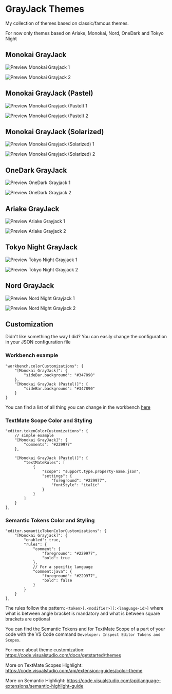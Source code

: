 # GrayJack Themes

My collection of themes based on classic/famous themes.

For now only themes based on Ariake, Monokai, Nord, OneDark and Tokyo Night

## Monokai GrayJack

![Preview Monokai Grayjack 1](https://raw.githubusercontent.com/GrayJack/monokai-grayjack-vscode/master/preview-welcome-monokai.png)

![Preview Monokai Grayjack 2](https://raw.githubusercontent.com/GrayJack/monokai-grayjack-vscode/master/preview-code-monokai.png)

## Monokai GrayJack (Pastel)

![Preview Monokai Grayjack (Pastel) 1](https://raw.githubusercontent.com/GrayJack/monokai-grayjack-vscode/master/preview-welcome-monokaipastel.png)

![Preview Monokai Grayjack (Pastel) 2](https://raw.githubusercontent.com/GrayJack/monokai-grayjack-vscode/master/preview-code-monokaipastel.png)

## Monokai GrayJack (Solarized)

![Preview Monokai Grayjack (Solarized) 1](https://raw.githubusercontent.com/GrayJack/monokai-grayjack-vscode/master/preview-welcome-monokaisolarized.png)

![Preview Monokai Grayjack (Solarized) 2](https://raw.githubusercontent.com/GrayJack/monokai-grayjack-vscode/master/preview-code-monokaisolarized.png)

## OneDark GrayJack

![Preview OneDark Grayjack 1](https://raw.githubusercontent.com/GrayJack/monokai-grayjack-vscode/master/preview-welcome-onedark.png)

![Preview OneDark Grayjack 2](https://raw.githubusercontent.com/GrayJack/monokai-grayjack-vscode/master/preview-code-onedark.png)

## Ariake GrayJack

![Preview Ariake Grayjack 1](https://raw.githubusercontent.com/GrayJack/monokai-grayjack-vscode/master/preview-welcome-ariake.png)

![Preview Ariake Grayjack 2](https://raw.githubusercontent.com/GrayJack/monokai-grayjack-vscode/master/preview-code-ariake.png)

## Tokyo Night GrayJack

![Preview Tokyo Night Grayjack 1](https://raw.githubusercontent.com/GrayJack/monokai-grayjack-vscode/master/preview-welcome-tokyonight.png)

![Preview Tokyo Night Grayjack 2](https://raw.githubusercontent.com/GrayJack/monokai-grayjack-vscode/master/preview-code-tokyonight.png)

## Nord GrayJack

![Preview Nord Night Grayjack 1](https://raw.githubusercontent.com/GrayJack/monokai-grayjack-vscode/master/preview-welcome-nord.png)

![Preview Nord Night Grayjack 2](https://raw.githubusercontent.com/GrayJack/monokai-grayjack-vscode/master/preview-code-nord.png)

## Customization

Didn't like something the way I did? You can easily change the configuration in
your JSON configuration file

### Workbench example

```jsonc
"workbench.colorCustomizations": {
    "[Monokai GrayJack]": {
        "sideBar.background": "#347890"
    },
    "[Monokai GrayJack (Pastel)]": {
        "sideBar.background": "#347890"
    }
}
```

You can find a list of all thing you can change in the workbench
[here](https://code.visualstudio.com/api/references/theme-color)

### TextMate Scope Color and Styling

```jsonc
"editor.tokenColorCustomizations": {
    // simple example
    "[Monokai GrayJack]": {
        "comments": "#229977"
    },

    "[Monokai GrayJack (Pastel)]": {
        "textMateRules": [
            {
                "scope": "support.type.property-name.json",
                "settings": {
                    "foreground": "#229977",
                    "fontStyle": "italic"
                }
            }
        ]
    }
},
```

### Semantic Tokens Color and Styling

```jsonc
"editor.semanticTokenColorCustomizations": {
    "[Monokai Grayjack]": {
        "enabled": true,
        "rules": {
            "comment": {
                "foreground": "#229977",
                "bold": true
            },
            // For a specific language
            "comment:java": {
                "foreground": "#229977",
                "bold": false
            }
        }
    }
},
```

The rules follow the pattern: `<token>[.<modifier>][:<language-id>]` where what
is between angle bracket is mandatory and what is between square brackets are
optional

You can find the Semantic Tokens and for TextMate Scope of a part of your code
with the VS Code command `Developer: Inspect Editor Tokens and Scopes`.

For more about theme customization:
https://code.visualstudio.com/docs/getstarted/themes

More on TextMate Scopes Highlight:
https://code.visualstudio.com/api/extension-guides/color-theme

More on Semantic Highlight:
https://code.visualstudio.com/api/language-extensions/semantic-highlight-guide
